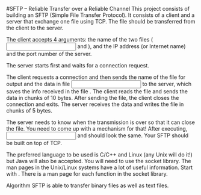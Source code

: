 
#SFTP – Reliable Transfer over a Reliable Channel
This project consists of building an SFTP (Simple File Transfer Protocol). It consists of a client and a server that exchange one file using TCP. The file should be transferred from the client to the server.

The client accepts 4 arguments: the name of the two files (<input> and <output>), and the IP address (or Internet name) and the port number of the server.

The server starts first and waits for a connection request.

The client requests a connection and then sends the name of the file <output> for output and the data in file <input> to the server, which saves the info received in the file <output>. The client reads the file and sends the data in chunks of 10 bytes. After sending the file, the client closes the connection and exits. The server receives the data and writes the file in chunks of 5 bytes.

The server needs to know when the transmission is over so that it can close the file. You need to come up with a mechanism for that! After executing, <input> and <output> should look the same. Your SFTP should be built on top of TCP.

The preferred language to be used is C/C++ and Linux (any Unix will do it!) but Java will also be accepted. You will need to use the socket library. The man pages in the Unix/Linux systems have a lot of useful information. Start with <man socket>. There is a man page for each function in the socket library.

Algorithm SFTP is able to transfer binary files as well as text files.
